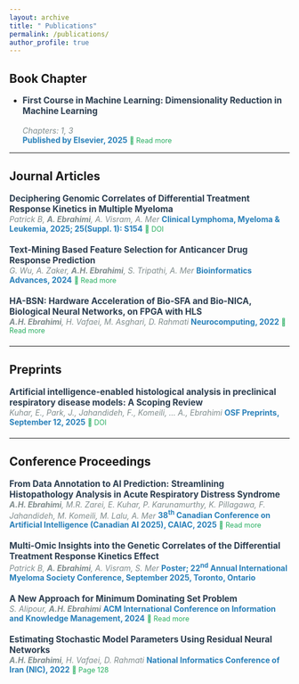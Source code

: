```yaml
---
layout: archive
title: " Publications"
permalink: /publications/
author_profile: true
---
```


<style>
  .publication-list {
    list-style: none;
    padding: 0;
  }
  .publication-list li {
    margin-bottom: 20px;
  }
  .publication-title {
    font-weight: bold;
    font-size: 1.1em;
    color: #2c3e50;
  }
  .publication-authors {
    font-style: italic;
    color: #7f8c8d;
  }
  .publication-source {
    font-weight: bold;
    color: #2980b9;
  }
  .read-more {
    font-size: 0.9em;
    color: #27ae60;
    text-decoration: none;
  }
  .read-more:hover {
    text-decoration: underline;
  }
</style>

##  Book Chapter
- <span class="publication-title">First Course in Machine Learning: Dimensionality Reduction in Machine Learning</span><br>  
  <span class="publication-authors">Chapters: 1, 3</span>  
  <span class="publication-source">Published by Elsevier, 2025</span>
  <a class="read-more" href="https://www.sciencedirect.com/science/article/pii/B9780443328183000095">🔗 Read more</a>

---

##  Journal Articles
<ul class="publication-list">
  <li>
    <span class="publication-title">Deciphering Genomic Correlates of Differential Treatment Response Kinetics in Multiple Myeloma</span><br>  
    <span class="publication-authors">Patrick B, <b>A. Ebrahimi</b>, A. Visram, A. Mer</span>  
    <span class="publication-source">Clinical Lymphoma, Myeloma & Leukemia, 2025; 25(Suppl. 1): S154</span>  
    <a class="read-more" href="https://doi.org/10.1016/S2152-2650(25)03651-1">🔗 DOI</a>
  </li>
  <li>
    <span class="publication-title">Text-Mining Based Feature Selection for Anticancer Drug Response Prediction</span><br>  
    <span class="publication-authors">G. Wu, A. Zaker, <b>A.H. Ebrahimi</b>, S. Tripathi, A. Mer</span>  
    <span class="publication-source">Bioinformatics Advances, 2024</span>  
    <a class="read-more" href="https://academic.oup.com/bioinformaticsadvances/article/4/1/vbae047/7644335">🔗 Read more</a>
  </li>
  <li>
    <span class="publication-title">HA-BSN: Hardware Acceleration of Bio-SFA and Bio-NICA, Biological Neural Networks, on FPGA with HLS</span><br> 
    <span class="publication-authors"><b>A.H. Ebrahimi</b>, H. Vafaei, M. Asghari, D. Rahmati</span>  
    <span class="publication-source">Neurocomputing, 2022</span>  
    <a class="read-more" href="https://papers.ssrn.com/sol3/papers.cfm?abstract_id=4517541">🔗 Read more</a>
  </li>
</ul>

---

##  Preprints
<ul class="publication-list">
  <li>
    <span class="publication-title">Artificial intelligence-enabled histological analysis in preclinical respiratory disease models: A Scoping Review</span><br>  
    <span class="publication-authors">Kuhar, E., Park, J., Jahandideh, F., Komeili, … A., Ebrahimi</span>  
    <span class="publication-source">OSF Preprints, September 12, 2025</span>  
    <a class="read-more" href="https://doi.org/10.17605/OSF.IO/NPRD7">🔗 DOI</a>
  </li>
</ul>

---

##  Conference Proceedings
<ul class="publication-list">
  <li>
    <span class="publication-title">From Data Annotation to AI Prediction: Streamlining Histopathology Analysis in Acute Respiratory Distress Syndrome</span><br>
    <span class="publication-authors"><b>A.H. Ebrahimi</b>, M.R. Zarei, E. Kuhar, P. Karunamurthy, K. Pillagawa, F. Jahandideh, M. Komeili, M. Lalu, A. Mer</span>  
    <span class="publication-source">38<sup>th</sup> Canadian Conference on Artificial Intelligence (Canadian AI 2025), CAIAC, 2025</span>  
    <a class="read-more" href="https://assets.pubpub.org/dwmjptvq/219-31747763773612.pdf">🔗 Read more</a>
  </li>
  <li>
    <span class="publication-title">Multi-Omic Insights into the Genetic Correlates of the Differential Treatment Response Kinetics Effect</span><br>  
    <span class="publication-authors">Patrick B, <b>A. Ebrahimi</b>, A. Visram, S. Mer</span>  
    <span class="publication-source">Poster; 22<sup>nd</sup> Annual International Myeloma Society Conference, September 2025, Toronto, Ontario</span>  
  </li>
  <li>
    <span class="publication-title">A New Approach for Minimum Dominating Set Problem</span><br>  
    <span class="publication-authors">S. Alipour, <b>A.H. Ebrahimi</b></span>  
    <span class="publication-source">ACM International Conference on Information and Knowledge Management, 2024</span>  
    <a class="read-more" href="https://drive.google.com/file/d/1uzFTRf3CeWSN7075rZLWK_YzQtbxNmG1/view?usp=sharing">🔗 Read more</a>
  </li>
  <li>
    <span class="publication-title">Estimating Stochastic Model Parameters Using Residual Neural Networks</span><br>  
    <span class="publication-authors"><b>A.H. Ebrahimi</b>, H. Vafaei, D. Rahmati</span>  
    <span class="publication-source">National Informatics Conference of Iran (NIC), 2022</span>  
    <a class="read-more" href="https://cs.ipm.ac.ir/nic/1401/files/Final_proceedings_NIC1401.pdf">🔗 Page 128</a>
  </li>
</ul>
